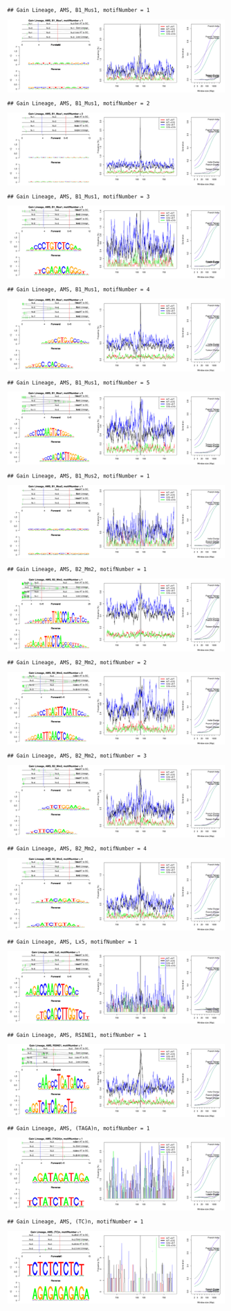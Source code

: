 

```
## Gain Lineage, AMS, B1_Mus1, motifNumber = 1
```

![plot of chunk motifPValues](figure/motifPValues1.png) 

```
## Gain Lineage, AMS, B1_Mus1, motifNumber = 2
```

![plot of chunk motifPValues](figure/motifPValues2.png) 

```
## Gain Lineage, AMS, B1_Mus1, motifNumber = 3
```

![plot of chunk motifPValues](figure/motifPValues3.png) 

```
## Gain Lineage, AMS, B1_Mus1, motifNumber = 4
```

![plot of chunk motifPValues](figure/motifPValues4.png) 

```
## Gain Lineage, AMS, B1_Mus1, motifNumber = 5
```

![plot of chunk motifPValues](figure/motifPValues5.png) 

```
## Gain Lineage, AMS, B1_Mus2, motifNumber = 1
```

![plot of chunk motifPValues](figure/motifPValues6.png) 

```
## Gain Lineage, AMS, B2_Mm2, motifNumber = 1
```

![plot of chunk motifPValues](figure/motifPValues7.png) 

```
## Gain Lineage, AMS, B2_Mm2, motifNumber = 2
```

![plot of chunk motifPValues](figure/motifPValues8.png) 

```
## Gain Lineage, AMS, B2_Mm2, motifNumber = 3
```

![plot of chunk motifPValues](figure/motifPValues9.png) 

```
## Gain Lineage, AMS, B2_Mm2, motifNumber = 4
```

![plot of chunk motifPValues](figure/motifPValues10.png) 

```
## Gain Lineage, AMS, Lx5, motifNumber = 1
```

![plot of chunk motifPValues](figure/motifPValues11.png) 

```
## Gain Lineage, AMS, RSINE1, motifNumber = 1
```

![plot of chunk motifPValues](figure/motifPValues12.png) 

```
## Gain Lineage, AMS, (TAGA)n, motifNumber = 1
```

![plot of chunk motifPValues](figure/motifPValues13.png) 

```
## Gain Lineage, AMS, (TC)n, motifNumber = 1
```

![plot of chunk motifPValues](figure/motifPValues14.png) 
  
